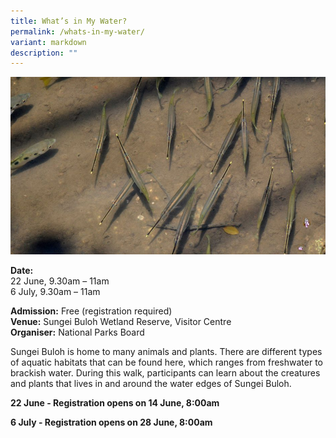 ```yaml
---
title: What’s in My Water?
permalink: /whats-in-my-water/
variant: markdown
description: ""
---
```

![What's in my Water](/images/Tours/Whats_in_my_Water_SBWR.png)

**Date:** <br>
22 June, 9.30am – 11am<br>
6 July, 9.30am – 11am

**Admission:** Free (registration required) <br>
**Venue:** Sungei Buloh Wetland Reserve, Visitor Centre<br>
**Organiser:** National Parks Board

Sungei Buloh is home to many animals and plants. There are different types of aquatic habitats that can be found here, which ranges from freshwater to brackish water. During this walk, participants can learn about the creatures and plants that lives in and around the water edges of Sungei Buloh.



**22 June - Registration opens on 14 June, 8:00am**<br>
<a class="btn-link" target="_blank" href="https://beta.nparks.gov.sg/visit/events/event-detail/SBWM0007/358_What-s-in-my-Water">
	<img src="/images/gogreensg_website-32.png">
</a>

<style>
	.btn-link {
		display: none;
	}
	a.btn-link[target="_blank"]:after {
	display: none;
}
	.btn-link > img {
		width: 100%;
	}
</style>

**6 July  - Registration opens on 28 June, 8:00am**<br>
<a class="btn-link" target="_blank" href="https://beta.nparks.gov.sg/visit/events/event-detail/SBWM0007/359_What-s-in-my-Water">
	<img src="/images/gogreensg_website-32.png">
</a>